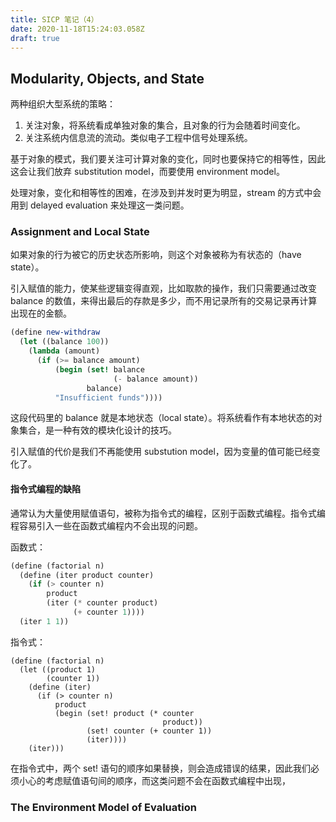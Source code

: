 ```yaml
---
title: SICP 笔记（4）
date: 2020-11-18T15:24:03.058Z
draft: true
---
```

## Modularity, Objects, and State

两种组织大型系统的策略：
1. 关注对象，将系统看成单独对象的集合，且对象的行为会随着时间变化。
2. 关注系统内信息流的流动。类似电子工程中信号处理系统。

基于对象的模式，我们要关注可计算对象的变化，同时也要保持它的相等性，因此这会让我们放弃 substitution model，而要使用 environment model。

处理对象，变化和相等性的困难，在涉及到并发时更为明显，stream 的方式中会用到 delayed evaluation 来处理这一类问题。


### Assignment and Local State

如果对象的行为被它的历史状态所影响，则这个对象被称为有状态的（have state）。

引入赋值的能力，使某些逻辑变得直观，比如取款的操作，我们只需要通过改变 balance 的数值，来得出最后的存款是多少，而不用记录所有的交易记录再计算出现在的金额。

```scheme
(define new-withdraw
  (let ((balance 100))
    (lambda (amount)
      (if (>= balance amount)
          (begin (set! balance 
                       (- balance amount))
                 balance)
          "Insufficient funds"))))
```

这段代码里的 balance 就是本地状态（local state）。将系统看作有本地状态的对象集合，是一种有效的模块化设计的技巧。

引入赋值的代价是我们不再能使用 substution model，因为变量的值可能已经变化了。


#### 指令式编程的缺陷
通常认为大量使用赋值语句，被称为指令式的编程，区别于函数式编程。指令式编程容易引入一些在函数式编程内不会出现的问题。

函数式：
```scheme
(define (factorial n)
  (define (iter product counter)
    (if (> counter n)
        product
        (iter (* counter product)
              (+ counter 1))))
  (iter 1 1))
```

指令式：
```
(define (factorial n)
  (let ((product 1)
        (counter 1))
    (define (iter)
      (if (> counter n)
          product
          (begin (set! product (* counter 
                                  product))
                 (set! counter (+ counter 1))
                 (iter))))
    (iter)))
```

在指令式中，两个 set! 语句的顺序如果替换，则会造成错误的结果，因此我们必须小心的考虑赋值语句间的顺序，而这类问题不会在函数式编程中出现，


### The Environment Model of Evaluation